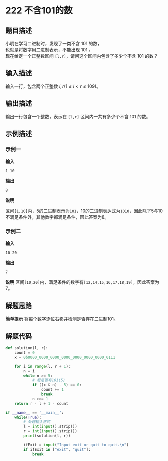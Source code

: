 # 222 不含101的数

## 题目描述

小明在学习二进制时，发现了一类不含 101 的数，  
也就是将数字用二进制表示，不能出现 101 。  
现在给定一个正整数区间 `[l,r]`，请问这个区间内包含了多少个不含 101 的数？

## 输入描述

输入一行，包含两个正整数 $l,r(1≤l<r≤109)$。

## 输出描述

输出一行包含一个整数，表示在 `[l,r]` 区间内一共有多少个不含 101 的数。

## 示例描述
### 示例一

**输入**
```
1 10
```

**输出**
```
8
```
**说明**

区间`[1,10]`内，5的二进制表示为`101`，10的二进制表达式为`1010`，因此除了5与10不满足条件外，其他数字都满足条件，因此答案为8。

### 示例二

**输入**
```
10 20
```

**输出**
```
7
```

**说明**
区间`[10,20]`内，满足条件的数字有`[12,14,15,16,17,18,19]`，因此答案为7。

## 解题思路
**简单提示**
将每个数字逐位右移并检测是否存在二进制101。

## 解题代码
``` python
def solution(l, r):
    count = 0
    x = 0b0000_0000_0000_0000_0000_0000_0000_0111

    for i in range(l, r + 1):
        n = i
        while n >= 5:
            # 看是否有101(5)
            if ((x & n) - 5) == 0:
                count += 1
                break
            n >>= 1
    return r - l + 1 - count

if __name__ == '__main__':
    while(True):
        # 处理输入格式
        l = int(input().strip())
        r = int(input().strip())
        print(solution(l, r))

        ifExit = input("Input exit or quit to quit.\n")
        if ifExit in ["exit", "quit"]:
            break
```